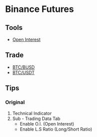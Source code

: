 # Binance Futures

## Tools

- [Open Interest](https://binance.com/en/futures/funding-history/4)

## Trade

- [BTC/BUSD](https://binance.com/en/futures/BTCBUSD)
- [BTC/USDT](https://binance.com/en/futures/BTCUSDT)

## Tips

### Original

1. Technical Indicator
2. Sub - Trading Data Tab
   - Enable O.I. (Open Interest)
   - Enable L.S Ratio (Long/Short Ratio)

<!--
Size is the sum of order contracts at that price.
Total is the sum of all previous sizes.
-->
